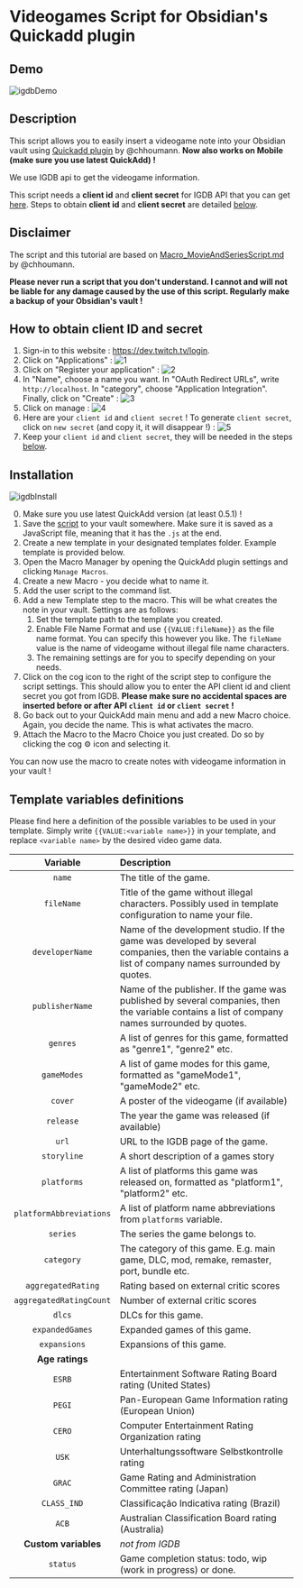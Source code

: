 # Videogames Script for Obsidian's Quickadd plugin

## Demo

![igdbDemo](https://user-images.githubusercontent.com/52013479/150051838-f68e23c2-2a3a-43e3-a25c-d6d8f4ba6830.gif)

## Description

This script allows you to easily insert a videogame note into your Obsidian vault using [Quickadd plugin](https://github.com/chhoumann/quickadd) by @chhoumann. **Now also works on Mobile (make sure you use latest QuickAdd) !**

We use IGDB api to get the videogame information.

This script needs a **client id** and **client secret** for IGDB API that you can get [here](https://api-docs.igdb.com/#about). Steps to obtain **client id** and **client secret** are detailed [below](#how-to-obtain-client-id-and-secret).

## Disclaimer

The script and this tutorial are based on [Macro_MovieAndSeriesScript.md](https://github.com/chhoumann/quickadd/blob/master/docs/Examples/Macro_MovieAndSeriesScript.md) by @chhoumann.

**Please never run a script that you don't understand. I cannot and will not be liable for any damage caused by the use of this script. Regularly make a backup of your Obsidian's vault !**

## How to obtain client ID and secret

1. Sign-in to this website : <https://dev.twitch.tv/login>.
2. Click on "Applications" :
![1](https://user-images.githubusercontent.com/52013479/151679962-4f510da2-bdb4-49d0-82f9-baaacb7bb4f6.png)
3. Click on "Register your application" :
![2](https://user-images.githubusercontent.com/52013479/151679974-093dc027-3d17-4ba4-8225-44f6eb5a7262.png)
4. In "Name", choose a name you want. In "OAuth Redirect URLs", write `http://localhost`. In "category", choose "Application Integration". Finally, click on "Create" :
![3](https://user-images.githubusercontent.com/52013479/151680007-4a96a8df-d6a2-483f-bab6-0f5454d909af.png)
5. Click on manage :
![4](https://user-images.githubusercontent.com/52013479/151680012-2d453d2b-6e1a-4e1e-8feb-2c6067f9cdfd.png)
6. Here are your `client id` and `client secret` ! To generate `client secret`, click on `new secret` (and copy it, it will disappear !) :
![5](https://user-images.githubusercontent.com/52013479/151680023-a243939d-b208-4a25-a256-a4bc49092a95.png)
7. Keep your `client id` and `client secret`, they will be needed in the steps [below](#installation).

## Installation

![igdbInstall](https://user-images.githubusercontent.com/52013479/150051891-f9330609-8521-402a-97f1-3288bb4186f3.gif)

0. Make sure you use latest QuickAdd version (at least 0.5.1) !
1. Save the [script](https://github.com/Elaws/script_videogames_quickAdd/releases) to your vault somewhere. Make sure it is saved as a JavaScript file, meaning that it has the `.js` at the end.
2. Create a new template in your designated templates folder. Example template is provided below.
3. Open the Macro Manager by opening the QuickAdd plugin settings and clicking `Manage Macros`.
4. Create a new Macro - you decide what to name it.
5. Add the user script to the command list.
6. Add a new Template step to the macro. This will be what creates the note in your vault. Settings are as follows:
    1. Set the template path to the template you created.
    2. Enable File Name Format and use `{{VALUE:fileName}}` as the file name format. You can specify this however you like. The `fileName` value is the name of videogame without illegal file name characters.
    3. The remaining settings are for you to specify depending on your needs.
7. Click on the cog icon to the right of the script step to configure the script settings. This should allow you to enter the API client id and client secret you got from IGDB. **Please make sure no accidental spaces are inserted before or after API `client id` or `client secret` !**
8. Go back out to your QuickAdd main menu and add a new Macro choice. Again, you decide the name. This is what activates the macro.
9. Attach the Macro to the Macro Choice you just created. Do so by clicking the cog ⚙ icon and selecting it.

You can now use the macro to create notes with videogame information in your vault !

## Template variables definitions

Please find here a definition of the possible variables to be used in your template. Simply write `{{VALUE:<variable name>}}` in your template, and replace `<variable name>` by the desired video game data.

| Variable | Description |
|:--------:|:------------|
| `name` | The title of the game. |
| `fileName` | Title of the game without illegal characters. Possibly used in template configuration to name your file. |
| `developerName` | Name of the development studio. If the game was developed by several companies, then the variable contains a list of company names surrounded by quotes. |
| `publisherName` | Name of the publisher. If the game was published by several companies, then the variable contains a list of company names surrounded by quotes. |
| `genres` | A list of genres for this game, formatted as "genre1", "genre2" etc. |
| `gameModes` | A list of game modes for this game, formatted as "gameMode1", "gameMode2" etc. |
| `cover` | A poster of the videogame (if available) |
| `release` | The year the game was released (if available) |
| `url` | URL to the IGDB page of the game. |
| `storyline` | A short description of a games story |
| `platforms` | A list of platforms this game was released on, formatted as "platform1", "platform2" etc. |
| `platformAbbreviations` | A list of platform name abbreviations from `platforms` variable. |
| `series` | The series the game belongs to. |
| `category` | The category of this game. E.g. main game, DLC, mod, remake, remaster, port, bundle etc. |
| `aggregatedRating` | Rating based on external critic scores |
| `aggregatedRatingCount` | Number of external critic scores |
| `dlcs` | DLCs for this game. |
| `expandedGames` | Expanded games of this game. |
| `expansions` | Expansions of this game. |
| **Age ratings** ||
| `ESRB` | Entertainment Software Rating Board rating (United States) |
| `PEGI` | Pan-European Game Information rating (European Union) |
| `CERO` | Computer Entertainment Rating Organization rating |
| `USK` | Unterhaltungssoftware Selbstkontrolle rating |
| `GRAC` | Game Rating and Administration Committee rating (Japan) |
| `CLASS_IND` | Classificação Indicativa rating (Brazil) |
| `ACB` | Australian Classification Board rating (Australia) |
| **Custom variables** | *not from IGDB* |
| `status` | Game completion status: todo, wip (work in progress) or done. |
